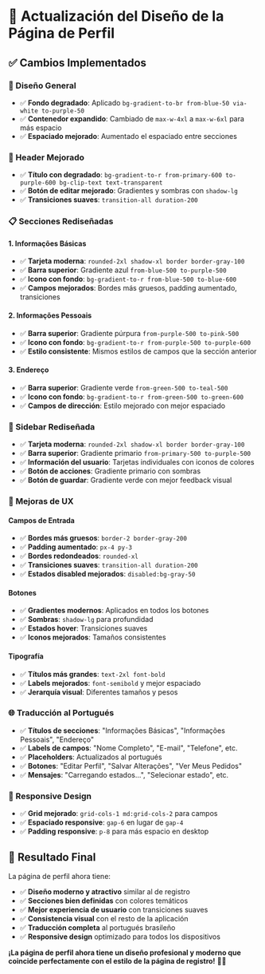 # 🎨 Actualización del Diseño de la Página de Perfil

## ✅ **Cambios Implementados**

### **🎯 Diseño General**
- ✅ **Fondo degradado**: Aplicado `bg-gradient-to-br from-blue-50 via-white to-purple-50`
- ✅ **Contenedor expandido**: Cambiado de `max-w-4xl` a `max-w-6xl` para más espacio
- ✅ **Espaciado mejorado**: Aumentado el espaciado entre secciones

### **📝 Header Mejorado**
- ✅ **Título con degradado**: `bg-gradient-to-r from-primary-600 to-purple-600 bg-clip-text text-transparent`
- ✅ **Botón de editar mejorado**: Gradientes y sombras con `shadow-lg`
- ✅ **Transiciones suaves**: `transition-all duration-200`

### **📋 Secciones Rediseñadas**

#### **1. Informações Básicas**
- ✅ **Tarjeta moderna**: `rounded-2xl shadow-xl border border-gray-100`
- ✅ **Barra superior**: Gradiente azul `from-blue-500 to-purple-500`
- ✅ **Icono con fondo**: `bg-gradient-to-r from-blue-500 to-blue-600`
- ✅ **Campos mejorados**: Bordes más gruesos, padding aumentado, transiciones

#### **2. Informações Pessoais**
- ✅ **Barra superior**: Gradiente púrpura `from-purple-500 to-pink-500`
- ✅ **Icono con fondo**: `bg-gradient-to-r from-purple-500 to-purple-600`
- ✅ **Estilo consistente**: Mismos estilos de campos que la sección anterior

#### **3. Endereço**
- ✅ **Barra superior**: Gradiente verde `from-green-500 to-teal-500`
- ✅ **Icono con fondo**: `bg-gradient-to-r from-green-500 to-green-600`
- ✅ **Campos de dirección**: Estilo mejorado con mejor espaciado

### **📱 Sidebar Rediseñada**
- ✅ **Tarjeta moderna**: `rounded-2xl shadow-xl border border-gray-100`
- ✅ **Barra superior**: Gradiente primario `from-primary-500 to-purple-500`
- ✅ **Información del usuario**: Tarjetas individuales con iconos de colores
- ✅ **Botón de acciones**: Gradiente primario con sombras
- ✅ **Botón de guardar**: Gradiente verde con mejor feedback visual

### **🎨 Mejoras de UX**

#### **Campos de Entrada**
- ✅ **Bordes más gruesos**: `border-2 border-gray-200`
- ✅ **Padding aumentado**: `px-4 py-3`
- ✅ **Bordes redondeados**: `rounded-xl`
- ✅ **Transiciones suaves**: `transition-all duration-200`
- ✅ **Estados disabled mejorados**: `disabled:bg-gray-50`

#### **Botones**
- ✅ **Gradientes modernos**: Aplicados en todos los botones
- ✅ **Sombras**: `shadow-lg` para profundidad
- ✅ **Estados hover**: Transiciones suaves
- ✅ **Iconos mejorados**: Tamaños consistentes

#### **Tipografía**
- ✅ **Títulos más grandes**: `text-2xl font-bold`
- ✅ **Labels mejorados**: `font-semibold` y mejor espaciado
- ✅ **Jerarquía visual**: Diferentes tamaños y pesos

### **🌐 Traducción al Portugués**
- ✅ **Títulos de secciones**: "Informações Básicas", "Informações Pessoais", "Endereço"
- ✅ **Labels de campos**: "Nome Completo", "E-mail", "Telefone", etc.
- ✅ **Placeholders**: Actualizados al portugués
- ✅ **Botones**: "Editar Perfil", "Salvar Alterações", "Ver Meus Pedidos"
- ✅ **Mensajes**: "Carregando estados...", "Selecionar estado", etc.

### **📱 Responsive Design**
- ✅ **Grid mejorado**: `grid-cols-1 md:grid-cols-2` para campos
- ✅ **Espaciado responsive**: `gap-6` en lugar de `gap-4`
- ✅ **Padding responsive**: `p-8` para más espacio en desktop

## 🎯 **Resultado Final**

La página de perfil ahora tiene:
- ✅ **Diseño moderno y atractivo** similar al de registro
- ✅ **Secciones bien definidas** con colores temáticos
- ✅ **Mejor experiencia de usuario** con transiciones suaves
- ✅ **Consistencia visual** con el resto de la aplicación
- ✅ **Traducción completa** al portugués brasileño
- ✅ **Responsive design** optimizado para todos los dispositivos

**¡La página de perfil ahora tiene un diseño profesional y moderno que coincide perfectamente con el estilo de la página de registro!** 🎉✨
